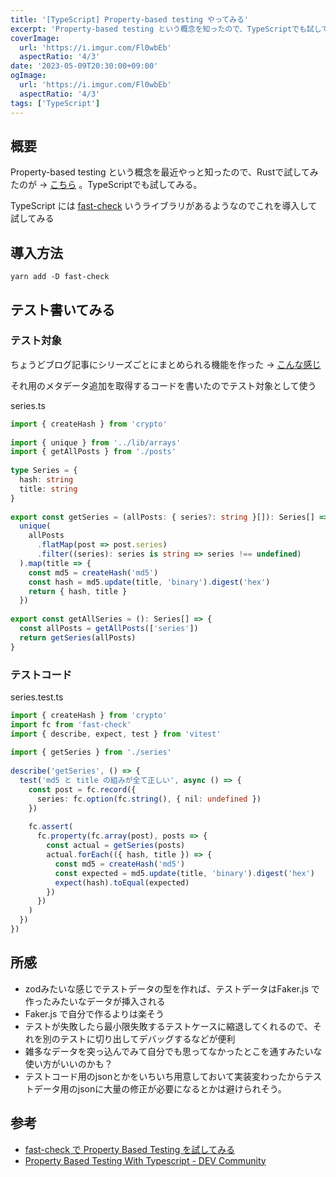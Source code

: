 ```yaml
---
title: '[TypeScript] Property-based testing やってみる'
excerpt: 'Property-based testing という概念を知ったので、TypeScriptでも試してみる'
coverImage: 
  url: 'https://i.imgur.com/Fl0wbEb'
  aspectRatio: '4/3'
date: '2023-05-09T20:30:00+09:00'
ogImage:
  url: 'https://i.imgur.com/Fl0wbEb'
  aspectRatio: '4/3'
tags: ['TypeScript']
---
```


## 概要

Property-based testing という概念を最近やっと知ったので、Rustで試してみたのが → [こちら](/posts/2023-05-02-1) 。TypeScriptでも試してみる。

TypeScript には [fast-check](https://github.com/dubzzz/fast-check) いうライブラリがあるようなのでこれを導入して試してみる

## 導入方法

```console
yarn add -D fast-check
```

## テスト書いてみる

### テスト対象
ちょうどブログ記事にシリーズごとにまとめられる機能を作った → [こんな感じ](../series)

それ用のメタデータ追加を取得するコードを書いたのでテスト対象として使う

series.ts
```ts
import { createHash } from 'crypto'  
  
import { unique } from '../lib/arrays'  
import { getAllPosts } from './posts'  
  
type Series = {  
  hash: string  
  title: string  
}  
  
export const getSeries = (allPosts: { series?: string }[]): Series[] =>  
  unique(  
    allPosts  
      .flatMap(post => post.series)  
      .filter((series): series is string => series !== undefined)  
  ).map(title => {  
    const md5 = createHash('md5')  
    const hash = md5.update(title, 'binary').digest('hex')  
    return { hash, title }  
  })  
  
export const getAllSeries = (): Series[] => {  
  const allPosts = getAllPosts(['series'])  
  return getSeries(allPosts)  
}
```

### テストコード

series.test.ts
```ts
import { createHash } from 'crypto'  
import fc from 'fast-check'  
import { describe, expect, test } from 'vitest'  
  
import { getSeries } from './series'  
  
describe('getSeries', () => {  
  test('md5 と title の組みが全て正しい', async () => {  
    const post = fc.record({  
      series: fc.option(fc.string(), { nil: undefined })  
    })  
  
    fc.assert(  
      fc.property(fc.array(post), posts => {  
        const actual = getSeries(posts)  
        actual.forEach(({ hash, title }) => {  
          const md5 = createHash('md5')  
          const expected = md5.update(title, 'binary').digest('hex')  
          expect(hash).toEqual(expected)  
        })  
      })  
    )  
  })  
})
```

## 所感

* zodみたいな感じでテストデータの型を作れば、テストデータはFaker.js で作ったみたいなデータが挿入される
* Faker.js で自分で作るよりは楽そう
* テストが失敗したら最小限失敗するテストケースに縮退してくれるので、それを別のテストに切り出してデバッグするなどが便利
* 雑多なデータを突っ込んでみて自分でも思ってなかったとこを通すみたいな使い方がいいのかも？
* テストコード用のjsonとかをいちいち用意しておいて実装変わったからテストデータ用のjsonに大量の修正が必要になるとかは避けられそう。

## 参考

- [fast-check で Property Based Testing を試してみる](https://zenn.dev/ryo_kawamata/articles/22d4408bd1f138)
- [Property Based Testing With Typescript - DEV Community](https://dev.to/mokkapps/property-based-testing-with-typescript-2ljj)